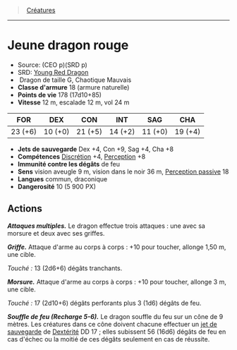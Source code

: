 ﻿---
!MonsterItem
Family: MonsterHD
Type: Dragon
Size: G
Alignment: Chaotique Mauvais
ArmorClass: 18 (armure naturelle)
HitPoints: 178 (17d10+85)
Speed: 12 m, escalade 12 m, vol 24 m
Strength: 23 (+6)
Dexterity: 10 (+0)
Constitution: 21 (+5)
Intelligence: 14 (+2)
Wisdom: 11 (+0)
Charisma: 19 (+4)
SavingThrows: Dex +4, Con +9, Sag +4, Cha +8
Skills: '[Discrétion](hd_abilities_dexterity_discretion.md) +4, [Perception](hd_abilities_wisdom_perception.md) +8'
DamageImmunities: de feu
Senses: vision aveugle 9 m, vision dans le noir 36 m, [Perception passive](hd_abilities_dexterity_perception_passive.md) 18
Languages: commun, draconique
Challenge: 10 (5 900 PX)
Id: monsters_hd.md#jeune-dragon-rouge
ParentLink: monsters_hd.md#créatures
Name: Jeune dragon rouge
ParentName: Créatures
NameLevel: 1
AltName: '[Young Red Dragon](srd_monsters_young_red_dragon.md)'
Source: (CEO p)(SRD p)
Attributes: {}
AttributesDictionary: >+
  {}

---
> [Créatures](hd_monsters.md)

---

# Jeune dragon rouge

- Source: (CEO p)(SRD p)
- SRD: [Young Red Dragon](srd_monsters_young_red_dragon.md)
-  Dragon de taille G, Chaotique Mauvais
- **Classe d'armure** 18 (armure naturelle)
- **Points de vie** 178 (17d10+85)
- **Vitesse** 12 m, escalade 12 m, vol 24 m

|FOR|DEX|CON|INT|SAG|CHA|
|---|---|---|---|---|---|
|23 (+6)|10 (+0)|21 (+5)|14 (+2)|11 (+0)|19 (+4)|

- **Jets de sauvegarde** Dex +4, Con +9, Sag +4, Cha +8
- **Compétences** [Discrétion](hd_abilities_dexterity_discretion.md) +4, [Perception](hd_abilities_wisdom_perception.md) +8
- **Immunité contre les dégâts** de feu
- **Sens** vision aveugle 9 m, vision dans le noir 36 m, [Perception passive](hd_abilities_dexterity_perception_passive.md) 18
- **Langues** commun, draconique
- **Dangerosité** 10 (5 900 PX)

## Actions

**_Attaques multiples._** Le dragon effectue trois attaques : une avec sa morsure et deux avec ses griffes.

**_Griffe._** Attaque d'arme au corps à corps : +10 pour toucher, allonge 1,50 m, une cible.

_Touché :_ 13 (2d6+6) dégâts tranchants.

**_Morsure._** Attaque d'arme au corps à corps : +10 pour toucher, allonge 3 m, une cible.

_Touché :_ 17 (2d10+6) dégâts perforants plus 3 (1d6) dégâts de feu.

**_Souffle de feu (Recharge 5-6)._** Le dragon souffle du feu sur un cône de 9 mètres. Les créatures dans ce cône doivent chacune effectuer un [jet de sauvegarde](hd_abilities_jets_de_sauvegarde.md) de [Dextérité](hd_abilities_dexterity.md) DD 17 ; elles subissent 56 (16d6) dégâts de feu en cas d'échec ou la moitié de ces dégâts seulement en cas de réussite.

